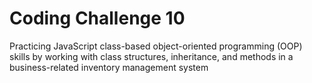 # Coding Challenge 10
Practicing JavaScript class-based object-oriented programming (OOP) skills by working with class structures, inheritance, and methods in a business-related inventory management system